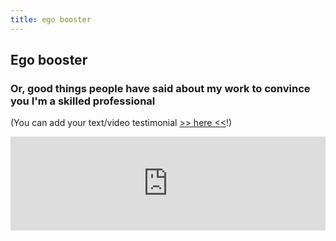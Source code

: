 ```yaml
---
title: ego booster
---
```


## Ego booster

### Or, good things people have said about my work to convince you I'm a skilled professional

(You can add your text/video testimonial [>> here <<][collect-testimonials]!)

<script type="text/javascript" src="https://testimonial.to/js/iframeResizer.min.js"></script>
<iframe id="testimonialto-carousel-all-mathspp-insider-newsletter-tag-all-dark" src="https://embed-v2.testimonial.to/carousel/all/mathspp-insider-newsletter?theme=dark&autoplay=off&showmore=on&one-row=on&same-height=on&tag=all" frameborder="0" scrolling="no" width="100%"></iframe>
<script type="text/javascript">iFrameResize({log: false, checkOrigin: false}, "#testimonialto-carousel-all-mathspp-insider-newsletter-tag-all-dark");</script>


[collect-testimonials]: https://testimonial.to/mathspp
